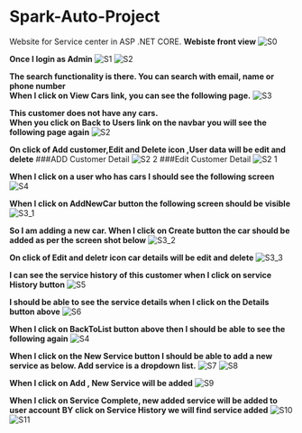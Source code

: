 # Spark-Auto-Project
Website for Service center in ASP .NET CORE.
**Webiste front view**
![S0](https://user-images.githubusercontent.com/53462568/118270999-5ebb3a80-b4de-11eb-9f1e-501d20734724.png)

**Once I login as Admin**
![S1](https://user-images.githubusercontent.com/53462568/118271055-6f6bb080-b4de-11eb-8374-6d49addcbe38.png)
![S2](https://user-images.githubusercontent.com/53462568/118271071-74306480-b4de-11eb-8e4e-16c8018bbac1.png)


**The search functionality is there. You can search with email, name or phone number</br>
When I click on View Cars link, you can see the following page.**
![S3](https://user-images.githubusercontent.com/53462568/118347998-f1062180-b564-11eb-972f-85aefceb5597.png)


**This customer does not have any cars.</br>
When you click on Back to Users link on the navbar you will see the following page again**
![S2](https://user-images.githubusercontent.com/53462568/118348025-109d4a00-b565-11eb-8121-c3a316c1f6b6.png)

**On click of Add customer,Edit and Delete icon ,User data will be edit and delete**
###ADD Customer Detail
![S2 2](https://user-images.githubusercontent.com/53462568/118349056-0763ab80-b56c-11eb-850e-da98d8535f2f.png)
###Edit Customer Detail
![S2 1](https://user-images.githubusercontent.com/53462568/118348980-670d8700-b56b-11eb-8f42-cbea07c2bb1d.png)

**When I click on a user who has cars I should see the following screen**
![S4](https://user-images.githubusercontent.com/53462568/118348033-214dc000-b565-11eb-8e4e-0aad0cab1a8a.png)

**When I click on AddNewCar button the following screen should be visible**
![S3_1](https://user-images.githubusercontent.com/53462568/118349178-c28c4480-b56c-11eb-900b-06a76dbcc03f.png)

**So I am adding a new car. When I click on Create button the car should be added as per the screen shot below**
![S3_2](https://user-images.githubusercontent.com/53462568/118349300-8c9b9000-b56d-11eb-9abd-d779495f5a2a.png)

**On click of Edit and deletr icon car details will be edit and delete**
![S3_3](https://user-images.githubusercontent.com/53462568/118349392-0895d800-b56e-11eb-8f8f-e095e7295624.png)

**I can see the service history of this customer when I click on service History button**
![S5](https://user-images.githubusercontent.com/53462568/118348089-87d2de00-b565-11eb-814f-80c57f262f30.png)

**I should be able to see the service details when I click on the Details button above**
![S6](https://user-images.githubusercontent.com/53462568/118348149-ee57fc00-b565-11eb-990a-8c227dedf4b7.png)

**When I click on BackToList button above then I should be able to see the following again**
![S4](https://user-images.githubusercontent.com/53462568/118348188-3ecf5980-b566-11eb-8c71-c7c6325e3fab.png)

**When I click on the New Service button I should be able to add a new service as below. Add service is a dropdown list.**
![S7](https://user-images.githubusercontent.com/53462568/118348349-3c213400-b567-11eb-87c9-1e0b5388e3d3.png)
![S8](https://user-images.githubusercontent.com/53462568/118348415-c5386b00-b567-11eb-9aee-524343064c6e.png)


**When I click on Add , New Service will be added**
![S9](https://user-images.githubusercontent.com/53462568/118348413-c073b700-b567-11eb-8f22-dff1cad33872.png)

**When I click on Service Complete, new added service will be added to user account**
**BY click on Service History we will find service added**
![S10](https://user-images.githubusercontent.com/53462568/118348564-ebaad600-b568-11eb-8ba0-aa58b2789126.png)
![S11](https://user-images.githubusercontent.com/53462568/118348572-f36a7a80-b568-11eb-9ef9-38063d11f7fd.png)
















